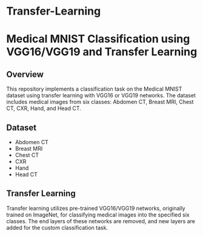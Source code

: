 # Transfer-Learning
# Medical MNIST Classification using VGG16/VGG19 and Transfer Learning

## Overview

This repository implements a classification task on the Medical MNIST dataset using transfer learning with VGG16 or VGG19 networks. The dataset includes medical images from six classes: Abdomen CT, Breast MRI, Chest CT, CXR, Hand, and Head CT.

## Dataset

- Abdomen CT
- Breast MRI
- Chest CT
- CXR
- Hand
- Head CT

## Transfer Learning

Transfer learning utilizes pre-trained VGG16/VGG19 networks, originally trained on ImageNet, for classifying medical images into the specified six classes. The end layers of these networks are removed, and new layers are added for the custom classification task.

